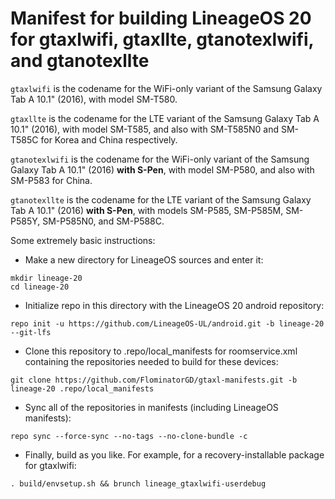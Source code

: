 # Manifest for building LineageOS 20 for gtaxlwifi, gtaxllte, gtanotexlwifi, and gtanotexllte

`gtaxlwifi` is the codename for the WiFi-only variant of the Samsung Galaxy Tab A 10.1" (2016), with model SM-T580.

`gtaxllte` is the codename for the LTE variant of the Samsung Galaxy Tab A 10.1" (2016), with model SM-T585, and also with SM-T585N0 and SM-T585C for Korea and China respectively.

`gtanotexlwifi` is the codename for the WiFi-only variant of the Samsung Galaxy Tab A 10.1" (2016) **with S-Pen**, with model SM-P580, and also with SM-P583 for China.

`gtanotexllte` is the codename for the LTE variant of the Samsung Galaxy Tab A 10.1" (2016) **with S-Pen**, with models SM-P585, SM-P585M, SM-P585Y, SM-P585N0, and SM-P588C.

Some extremely basic instructions:
- Make a new directory for LineageOS sources and enter it:
```
mkdir lineage-20
cd lineage-20
```

- Initialize repo in this directory with the LineageOS 20 android repository:
```
repo init -u https://github.com/LineageOS-UL/android.git -b lineage-20 --git-lfs
```

- Clone this repository to .repo/local_manifests for roomservice.xml containing the repositories needed to build for these devices:
```
git clone https://github.com/FlominatorGD/gtaxl-manifests.git -b lineage-20 .repo/local_manifests
```

- Sync all of the repositories in manifests (including LineageOS manifests):
```
repo sync --force-sync --no-tags --no-clone-bundle -c
```

- Finally, build as you like. For example, for a recovery-installable package for gtaxlwifi:
```
. build/envsetup.sh && brunch lineage_gtaxlwifi-userdebug
```
